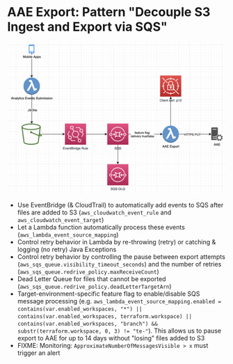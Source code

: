 # AAE Export: Pattern "Decouple S3 Ingest and Export via SQS"

![AAE Export](diagrams/aae-export-sqs.png)

* Use EventBridge (& CloudTrail) to automatically add events to SQS after files are added to S3 (```aws_cloudwatch_event_rule``` and ```aws_cloudwatch_event_target```)
* Let a Lambda function automatically process these events (```aws_lambda_event_source_mapping```)
* Control retry behavior in Lambda by re-throwing (retry) or catching & logging (no retry) Java Exceptions 
* Control retry behavior by controlling the pause between export attempts (```aws_sqs_queue.visibility_timeout_seconds```) and the number of retries (```aws_sqs_queue.redrive_policy.maxReceiveCount```)
* Dead Letter Queue for files that cannot be exported (```aws_sqs_queue.redrive_policy.deadLetterTargetArn```)
* Target-environment-specific feature flag to enable/disable SQS message processing (e.g. ```aws_lambda_event_source_mapping.enabled = contains(var.enabled_workspaces, "*") || contains(var.enabled_workspaces, terraform.workspace) || contains(var.enabled_workspaces, "branch") && substr(terraform.workspace, 0, 3) != "te-"```). This allows us to pause export to AAE for up to 14 days without "losing" files added to S3
* FIXME: Monitoring: ```ApproximateNumberOfMessagesVisible > x``` must trigger an alert
